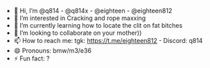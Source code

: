 - 👋 Hi, I’m @q814 - @q814x - @eighteen - @eighteen812
- 👀 I’m interested in Cracking and rope maxxing
- 🌱 I’m currently learning how to locate the clit on fat bitches
- 💞️ I’m looking to collaborate on your mother))
- 📫 How to reach me: tgk: https://t.me/eighteen812    - Discord: q814
- 😄 Pronouns: bmw/m3/e36
- ⚡ Fun fact: ?

<!---
q814x/q814x is a ✨ special ✨ repository because its `README.md` (this file) appears on your GitHub profile.
You can click the Preview link to take a look at your changes.
--->

